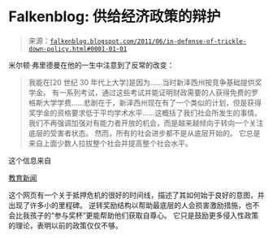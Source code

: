 <!--yml

类别：未分类

日期：2024 年 5 月 12 日 20:52:28

-->

# Falkenblog: 供给经济政策的辩护

> 来源：[`falkenblog.blogspot.com/2011/06/in-defense-of-trickle-down-policy.html#0001-01-01`](http://falkenblog.blogspot.com/2011/06/in-defense-of-trickle-down-policy.html#0001-01-01)

米尔顿·弗里德曼在他的一生中注意到了反常的改变：

> 我能在[20 世纪 30 年代上大学]是因为……当时新泽西州按竞争基础提供奖学金。 有一系列考试，通过这些考试并能证明财政需要的人获得免费的罗格斯大学学费……悲剧在于，新泽西州现在有了一个类似的计划，但是获得奖学金的资格要求低于平均学术水平……这概括了我们社会所发生的事情。 我们不再强调加强对有能力者开放的机会，而是越来越倾向于转向一个关注底层的受害者状态。 然而，所有的社会进步都不是从底层开始的。 它总是来自上面少数人拉拔整个社会并提高整个社会水平。

这个信息来自

[教育新闻](http://www.educationnews.org/articles/a-tale-of-two-gaps-achievement-and-home-ownership-or-how-political-correctness-is-unraveling-america.html)

这个网页有一个关于抵押危机的很好的时间线，描述了其如何始于良好的意图，并出现了许多小的里程碑。 逆转奖励结构以帮助最底层的人会损害激励措施，也不会比我孩子的“参与奖杯”更能帮助他们获取自尊心。 它只是鼓励更多侵入性政策的理论，表明以前的政策仅仅不够。

